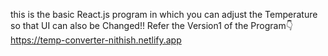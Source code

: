 this is the basic React.js program in which you can adjust the Temperature so that UI can also be Changed!!
Refer the Version1 of the Program👇
https://temp-converter-nithish.netlify.app
